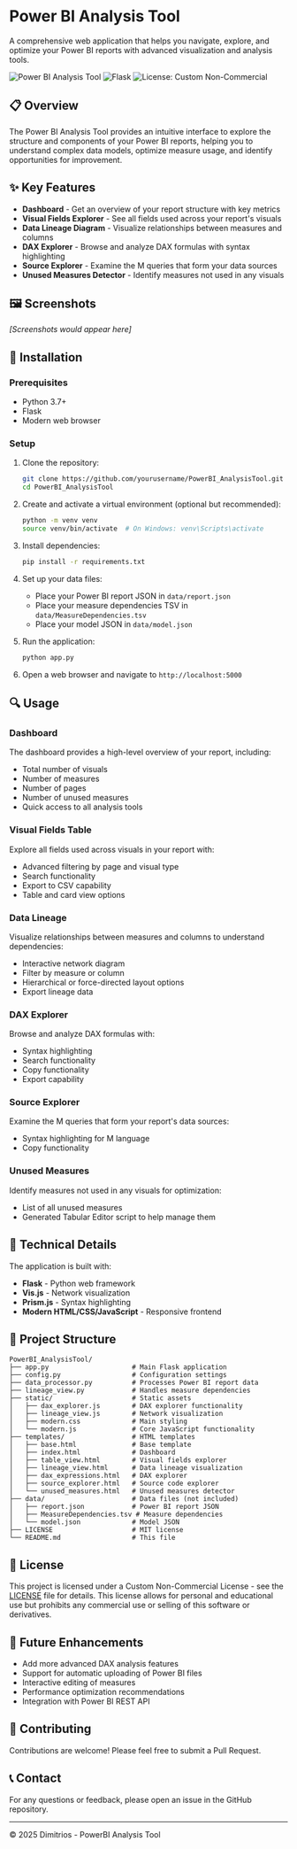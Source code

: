 # Power BI Analysis Tool

A comprehensive web application that helps you navigate, explore, and optimize your Power BI reports with advanced visualization and analysis tools.

![Power BI Analysis Tool](https://img.shields.io/badge/Power%20BI-Analysis%20Tool-217346?style=for-the-badge&logo=powerbi)
![Flask](https://img.shields.io/badge/Flask-Web%20App-0078D4?style=for-the-badge&logo=flask)
![License: Custom Non-Commercial](https://img.shields.io/badge/License-NonCommercial-red.svg?style=for-the-badge)

## 📋 Overview

The Power BI Analysis Tool provides an intuitive interface to explore the structure and components of your Power BI reports, helping you to understand complex data models, optimize measure usage, and identify opportunities for improvement.

## ✨ Key Features

- **Dashboard** - Get an overview of your report structure with key metrics
- **Visual Fields Explorer** - See all fields used across your report's visuals
- **Data Lineage Diagram** - Visualize relationships between measures and columns
- **DAX Explorer** - Browse and analyze DAX formulas with syntax highlighting
- **Source Explorer** - Examine the M queries that form your data sources
- **Unused Measures Detector** - Identify measures not used in any visuals

## 🖼️ Screenshots

*[Screenshots would appear here]*

## 🚀 Installation

### Prerequisites

- Python 3.7+
- Flask
- Modern web browser

### Setup

1. Clone the repository:
   ```bash
   git clone https://github.com/yourusername/PowerBI_AnalysisTool.git
   cd PowerBI_AnalysisTool
   ```

2. Create and activate a virtual environment (optional but recommended):
   ```bash
   python -m venv venv
   source venv/bin/activate  # On Windows: venv\Scripts\activate
   ```

3. Install dependencies:
   ```bash
   pip install -r requirements.txt
   ```

4. Set up your data files:
   - Place your Power BI report JSON in `data/report.json`
   - Place your measure dependencies TSV in `data/MeasureDependencies.tsv`
   - Place your model JSON in `data/model.json`

5. Run the application:
   ```bash
   python app.py
   ```

6. Open a web browser and navigate to `http://localhost:5000`

## 🔍 Usage

### Dashboard

The dashboard provides a high-level overview of your report, including:
- Total number of visuals
- Number of measures
- Number of pages
- Number of unused measures
- Quick access to all analysis tools

### Visual Fields Table

Explore all fields used across visuals in your report with:
- Advanced filtering by page and visual type
- Search functionality
- Export to CSV capability
- Table and card view options

### Data Lineage

Visualize relationships between measures and columns to understand dependencies:
- Interactive network diagram
- Filter by measure or column
- Hierarchical or force-directed layout options
- Export lineage data

### DAX Explorer

Browse and analyze DAX formulas with:
- Syntax highlighting
- Search functionality
- Copy functionality
- Export capability

### Source Explorer

Examine the M queries that form your report's data sources:
- Syntax highlighting for M language
- Copy functionality

### Unused Measures

Identify measures not used in any visuals for optimization:
- List of all unused measures
- Generated Tabular Editor script to help manage them

## 🔧 Technical Details

The application is built with:
- **Flask** - Python web framework
- **Vis.js** - Network visualization
- **Prism.js** - Syntax highlighting
- **Modern HTML/CSS/JavaScript** - Responsive frontend

## 📁 Project Structure

```
PowerBI_AnalysisTool/
├── app.py                     # Main Flask application
├── config.py                  # Configuration settings
├── data_processor.py          # Processes Power BI report data
├── lineage_view.py            # Handles measure dependencies
├── static/                    # Static assets
│   ├── dax_explorer.js        # DAX explorer functionality
│   ├── lineage_view.js        # Network visualization
│   ├── modern.css             # Main styling
│   └── modern.js              # Core JavaScript functionality
├── templates/                 # HTML templates
│   ├── base.html              # Base template
│   ├── index.html             # Dashboard
│   ├── table_view.html        # Visual fields explorer
│   ├── lineage_view.html      # Data lineage visualization
│   ├── dax_expressions.html   # DAX explorer
│   ├── source_explorer.html   # Source code explorer
│   └── unused_measures.html   # Unused measures detector
├── data/                      # Data files (not included)
│   ├── report.json            # Power BI report JSON
│   ├── MeasureDependencies.tsv # Measure dependencies
│   └── model.json             # Model JSON
├── LICENSE                    # MIT license
└── README.md                  # This file
```

## 📄 License

This project is licensed under a Custom Non-Commercial License - see the [LICENSE](LICENSE) file for details. This license allows for personal and educational use but prohibits any commercial use or selling of this software or derivatives.

## 🌟 Future Enhancements

- Add more advanced DAX analysis features
- Support for automatic uploading of Power BI files
- Interactive editing of measures
- Performance optimization recommendations
- Integration with Power BI REST API

## 👥 Contributing

Contributions are welcome! Please feel free to submit a Pull Request.

## 📞 Contact

For any questions or feedback, please open an issue in the GitHub repository.

---

© 2025 Dimitrios - PowerBI Analysis Tool